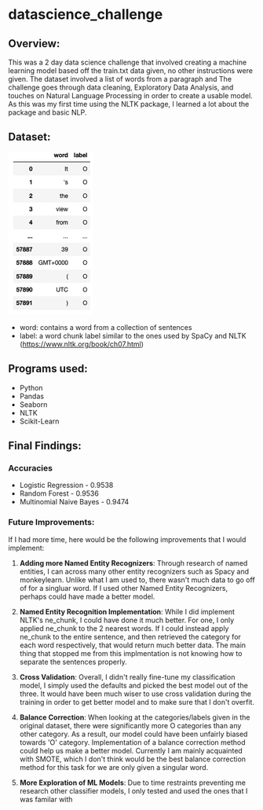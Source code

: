 # datascience_challenge


## Overview:
This was a 2 day data science challenge that involved creating a machine learning model based off the train.txt data given, no other instructions were given. The dataset involved a list of words from a paragraph and The challenge goes through data cleaning, Exploratory Data Analysis, and touches on Natural Language Processing in order to create a usable model. As this was my first time using the NLTK package, I learned a lot about the package and basic NLP. 

## Dataset:
![Given Data](dataset.png "Data")

- word: contains a word from a collection of sentences
- label: a word chunk label similar to the ones used by SpaCy and NLTK (https://www.nltk.org/book/ch07.html)


## Programs used:
* Python
* Pandas
* Seaborn
* NLTK
* Scikit-Learn

## Final Findings:
### Accuracies
* Logistic Regression - 0.9538
* Random Forest - 0.9536
* Multinomial Naive Bayes - 0.9474

### Future Improvements:
If I had more time, here would be the following improvements that I would implement:
1. __Adding more Named Entity Recognizers__: Through research of named entities, I can across many other entity recognizers such as Spacy and monkeylearn. Unlike what I am used to, there wasn't much data to go off of for a singluar word. If I used other Named Entity Recognizers, perhaps could have made a better model.

2. __Named Entity Recognition Implementation__: While I did implement NLTK's ne_chunk, I could have done it much better. For one, I only applied ne_chunk to the 2 nearest words. If I could instead apply ne_chunk to the entire sentence, and then retrieved the category for each word respectively, that would return much better data. The main thing that stopped me from this implmentation is not knowing how to separate the sentences properly.

3. __Cross Validation__: Overall, I didn't really fine-tune my classification model, I simply used the defaults and picked the best model out of the three. It would have been much wiser to use cross validation during the training in order to get better model and to make sure that I don't overfit. 

4. __Balance Correction__: When looking at the categories/labels given in the original dataset, there were significantly more O categories than any other category. As a result, our model could have been unfairly biased towards 'O' category. Implementation of a balance correction method could help us make a better model. Currently I am mainly acquainted with SMOTE, which I don't think would be the best balance correction method for this task for we are only given a singular word.

5. __More Exploration of ML Models__: Due to time restraints preventing me research other classifier models, I only tested and used the ones that I was familar with
